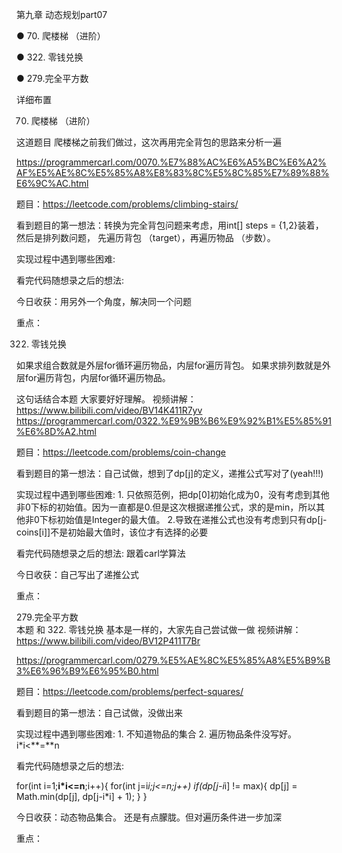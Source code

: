 第九章 动态规划part07

● 70. 爬楼梯 （进阶）

● 322. 零钱兑换 

● 279.完全平方数 

 详细布置 

 70. 爬楼梯 （进阶） 

这道题目 爬楼梯之前我们做过，这次再用完全背包的思路来分析一遍 

https://programmercarl.com/0070.%E7%88%AC%E6%A5%BC%E6%A2%AF%E5%AE%8C%E5%85%A8%E8%83%8C%E5%8C%85%E7%89%88%E6%9C%AC.html  

题目：https://leetcode.com/problems/climbing-stairs/

看到题目的第一想法：转换为完全背包问题来考虑，用int[] steps = {1,2}装着，然后是排列数问题， 先遍历背包 （target），再遍历物品 （步数）。

实现过程中遇到哪些困难: 

看完代码随想录之后的想法:

今日收获：用另外一个角度，解决同一个问题

重点：

 322. 零钱兑换  

如果求组合数就是外层for循环遍历物品，内层for遍历背包。
如果求排列数就是外层for遍历背包，内层for循环遍历物品。

这句话结合本题 大家要好好理解。
视频讲解：https://www.bilibili.com/video/BV14K411R7yv
https://programmercarl.com/0322.%E9%9B%B6%E9%92%B1%E5%85%91%E6%8D%A2.html  

题目：https://leetcode.com/problems/coin-change

看到题目的第一想法：自己试做，想到了dp[j]的定义，递推公式写对了(yeah!!!)

实现过程中遇到哪些困难: 1. 只依照范例，把dp[0]初始化成为0，没有考虑到其他非0下标的初始值。因为一直都是0.但是这次根据递推公式，求的是min，所以其他非0下标初始值是Integer的最大值。
2.导致在递推公式也没有考虑到只有dp[j-coins[i]]不是初始最大值时，该位才有选择的必要

看完代码随想录之后的想法: 跟着carl学算法

今日收获：自己写出了递推公式

重点：

 279.完全平方数  
本题 和 322. 零钱兑换 基本是一样的，大家先自己尝试做一做 
视频讲解：https://www.bilibili.com/video/BV12P411T7Br

https://programmercarl.com/0279.%E5%AE%8C%E5%85%A8%E5%B9%B3%E6%96%B9%E6%95%B0.html  

题目：https://leetcode.com/problems/perfect-squares/

看到题目的第一想法：自己试做，没做出来

实现过程中遇到哪些困难: 1. 不知道物品的集合 2. 遍历物品条件没写好。 i*i<**=**n

看完代码随想录之后的想法:

for(int i=1;**i*i<=n**;i++){
            for(int j=i*i;j<=n;j++)
                if(dp[j-i*i] != max){
                    dp[j] = Math.min(dp[j], dp[j-i*i] + 1);
                }
        }

今日收获：动态物品集合。 还是有点朦胧。但对遍历条件进一步加深

重点：

